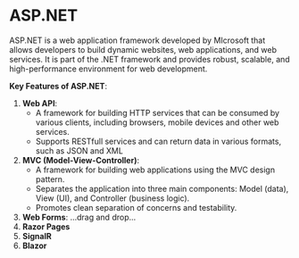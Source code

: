 # ASP.NET
ASP.NET is a web application framework developed by MIcrosoft that allows developers to build dynamic websites, web applications, and web services. It is part of the .NET framework and provides robust, scalable, and high-performance environment for web development.

**Key Features of ASP.NET**:
1. **Web API**:
    * A framework for building HTTP services that can be consumed by various clients, including browsers, mobile devices and other web services.
    * Supports RESTfull services and can return data in various formats, such as JSON and XML
2. **MVC (Model-View-Controller)**:
    * A framework for building web applications using the MVC design pattern.
    * Separates the application into three main components: Model (data), View (UI), and Controller (business logic).
    * Promotes clean separation of concerns and testability.
3. **Web Forms**: ...drag and drop...
4. **Razor Pages**
5. **SignalR**
6. **Blazor**